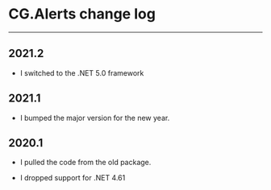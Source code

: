 # CG.Alerts change log
---

## 2021.2

* I switched to the .NET 5.0 framework

## 2021.1

* I bumped the major version for the new year.

## 2020.1

* I pulled the code from the old package.

* I dropped support for .NET 4.61



